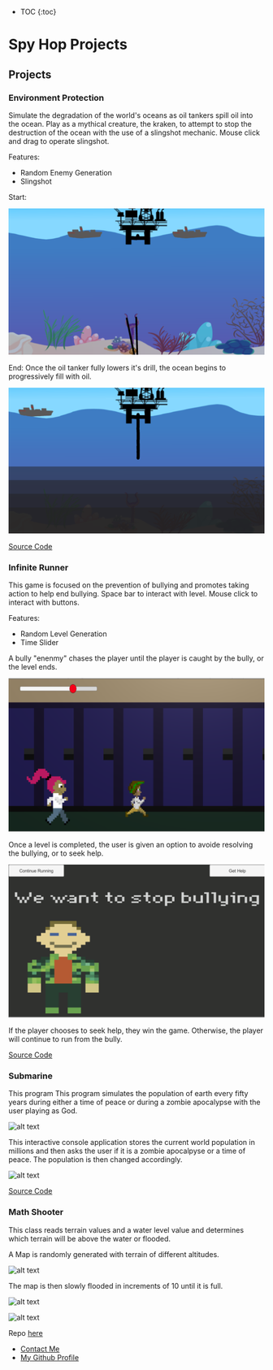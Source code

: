 * TOC
{:toc}


# Spy Hop Projects

## Projects

### Environment Protection

Simulate the degradation of the world's oceans as oil tankers spill oil into the ocean. Play as a mythical creature, the kraken, to attempt to stop the destruction of the ocean with the use of a slingshot mechanic. Mouse click and drag to operate slingshot.

Features:
<ul>
<li> Random Enemy Generation</li>
<li> Slingshot</li>
</ul>

Start:

![alt text](https://github.com/SamBow/Spy_Hop_Projects/blob/master/EnvironmentProtection/Images/Ship1.png "Gameplay")

End:
Once the oil tanker fully lowers it's drill, the ocean begins to progressively fill with oil.

![alt text](https://github.com/SamBow/Spy_Hop_Projects/blob/master/EnvironmentProtection/Images/Ship2.png "Game Over")

[Source Code](https://github.com/SamBow/Spy_Hop_Projects/tree/master/EnvironmentProtection/src)

### Infinite Runner

This game is focused on the prevention of bullying and promotes taking action to help end bullying. Space bar to interact with level. Mouse click to interact with buttons.

Features:
<ul>
<li> Random Level Generation</li>
<li> Time Slider</li>
</ul>

A bully "enenmy" chases the player until the player is caught by the bully, or the level ends.

![alt text](https://github.com/SamBow/Spy_Hop_Projects/blob/master/InfiniteRunner/Images/Gameplay1.png)

Once a level is completed, the user is given an option to avoide resolving the bullying, or to seek help.

![alt text](https://github.com/SamBow/Spy_Hop_Projects/blob/master/InfiniteRunner/Images/Bully2.png)

If the player chooses to seek help, they win the game. Otherwise, the player will continue to run from the bully.

[Source Code](https://github.com/SamBow/Spy_Hop_Projects/tree/master/InfiniteRunner)

### Submarine

This program This program simulates the population of earth every fifty years
during either a time of peace or during a zombie apocalypse with the user
playing as God.

![alt text](https://github.com/SamBow/Programming2Projects/blob/master/WorldPopulation/Images/WorldPopScreen.png "Display")

This interactive console application stores the current world population in millions and then asks the user if it is a zombie apocalpyse or a time of peace.  The population is then changed accordingly.

![alt text](https://github.com/SamBow/Programming2Projects/blob/master/WorldPopulation/Images/EndScreen.png "Display")

[Source Code](https://github.com/SamBow/Spy_Hop_Projects/tree/master/InfiniteRunner)

### Math Shooter
This class reads terrain values and a water level value and determines which terrain will be above the water or flooded.

A Map is randomly generated with terrain of different altitudes.

![alt text](https://github.com/SamBow/Programming2Projects/blob/master/FloodMap/Images/FloodMapAlt.png "Display")

The map is then slowly flooded in increments of 10 until it is full.

![alt text](https://github.com/SamBow/Programming2Projects/blob/master/FloodMap/Images/FloodMapPartial.png "Partial")

![alt text](https://github.com/SamBow/Programming2Projects/blob/master/FloodMap/Images/FloodMapFull.png "Display")

Repo [here](https://github.com/SamBow/Programming2Projects/tree/master/FloodMap)

<footer>
    		<ul>
        		<li><a href="mailto:sbcskyline18@gmail.com">Contact Me</a></li>
        		<li><a href="https://github.com/SamBow">My Github Profile</a></li>
            
